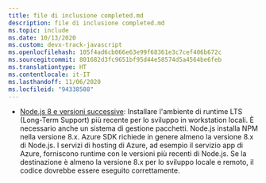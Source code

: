 ```yaml
---
title: file di inclusione completed.md
description: file di inclusione completed.md
ms.topic: include
ms.date: 10/13/2020
ms.custom: devx-track-javascript
ms.openlocfilehash: 105f4ad6cb066e63e99f68361e3c7cef406b672c
ms.sourcegitcommit: 801682d3fc9651bf95d44e58574d5a4564be6feb
ms.translationtype: HT
ms.contentlocale: it-IT
ms.lasthandoff: 11/06/2020
ms.locfileid: "94338508"
---
```

* [Node.js 8 e versioni successive](https://www.npmjs.com/): Installare l'ambiente di runtime LTS (Long-Term Support) più recente per lo sviluppo in workstation locali. È necessario anche un sistema di gestione pacchetti. Node.js installa NPM nella versione 8.x. Azure SDK richiede in genere almeno la versione 8.x di Node.js. I servizi di hosting di Azure, ad esempio il servizio app di Azure, forniscono runtime con le versioni più recenti di Node.js. Se la destinazione è almeno la versione 8.x per lo sviluppo locale e remoto, il codice dovrebbe essere eseguito correttamente.